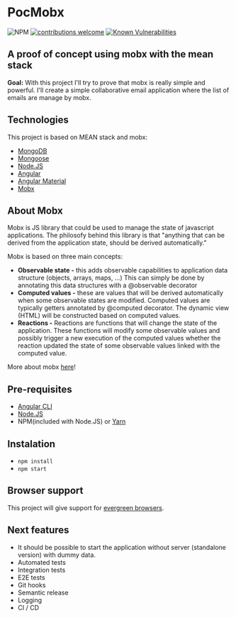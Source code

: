 # PocMobx

![NPM](https://img.shields.io/npm/l/m.svg)
[![contributions welcome](https://img.shields.io/badge/contributions-welcome-brightgreen.svg?style=flat)](https://github.com/dwyl/esta/issues)
[![Known Vulnerabilities](https://snyk.io/test/github/dwyl/hapi-auth-jwt2/badge.svg?targetFile=package.json)](https://snyk.io/test/github/dwyl/hapi-auth-jwt2?targetFile=package.json)

## A proof of concept using mobx with the mean stack

**Goal:** With this project I'll try to prove that mobx is really simple and
powerful. I'll create a simple collaborative email application where the list of
emails are manage by mobx.

## Technologies

This project is based on MEAN stack and mobx:

- [MongoDB](https://www.mongodb.com/)
- [Mongoose](https://mongoosejs.com/)
- [Node.JS](https://nodejs.org/en/)
- [Angular](https://angular.io/)
- [Angular Material](https://material.angular.io/)
- [Mobx](https://mobx.js.org/intro/overview.html)

## About Mobx

Mobx is JS library that could be used to manage the state of javascript
applications. The philosofy behind this library is that "anything that can be
derived from the application state, should be derived automatically."

Mobx is based on three main concepts:

- **Observable state -** this adds observable capabilities to application data
  structure (objects, arrays, maps, ...) This can simply be done by annotating
  this data structures with a @observable decorator
- **Computed values -** these are values that will be derived automatically when
  some observable states are modified. Computed values are typically getters
  annotated by @computed decorator. The dynamic view (HTML) will be constructed
  based on computed values.
- **Reactions -** Reactions are functions that will change the state of the
  application. These functions will modify some observable values and possibly
  trigger a new execution of the computed values whether the reaction updated
  the state of some observable values linked with the computed value.

More about mobx [here](https://mobx.js.org/index.html)!

## Pre-requisites

- [Angular CLI](https://cli.angular.io/)
- [Node.JS](https://nodejs.org/en/)
- NPM(included with Node.JS) or [Yarn](https://yarnpkg.com/en/)

## Instalation

- `npm install`
- `npm start`

## Browser support

This project will give support for
[evergreen browsers](https://www.w3.org/2001/tag/doc/evergreen-web/).

## Next features

- It should be possible to start the application without server (standalone
  version) with dummy data.
- Automated tests
- Integration tests
- E2E tests
- Git hooks
- Semantic release
- Logging
- CI / CD
